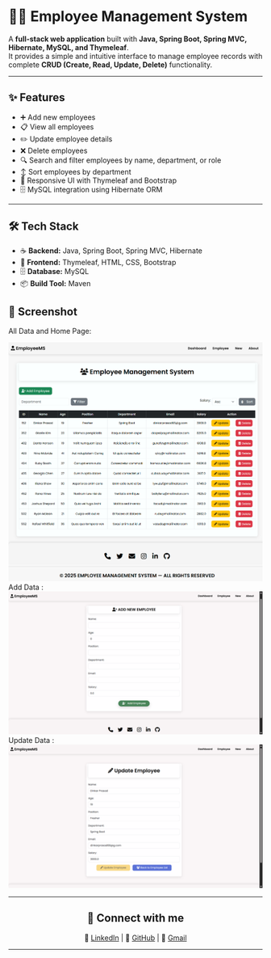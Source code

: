 # 👨‍💼 Employee Management System             
            
A **full-stack web application** built with **Java, Spring Boot, Spring MVC, Hibernate, MySQL, and Thymeleaf**.  
It provides a simple and intuitive interface to manage employee records with complete **CRUD (Create, Read, Update, Delete)** functionality.

---

## ✨ Features 
- ➕ Add new employees  
- 📋 View all employees  
- ✏️ Update employee details  
- ❌ Delete employees  
- 🔍 Search and filter employees by name, department, or role  
- ↕️ Sort employees by department  
- 🎨 Responsive UI with Thymeleaf and Bootstrap  
- 🗄️ MySQL integration using Hibernate ORM  

---

## 🛠️ Tech Stack
- ☕ **Backend:** Java, Spring Boot, Spring MVC, Hibernate  
- 🎨 **Frontend:** Thymeleaf, HTML, CSS, Bootstrap  
- 🗄️ **Database:** MySQL  
- 📦 **Build Tool:** Maven  
 

## 📸 Screenshot
All Data and Home Page:

![Employee Home Output](src/main/resources/templates/static/images/emph.png)
Add Data :
![Employee Home Output](src/main/resources/templates/static/images/addemp.png)
Update Data :
![Employee Home Output](src/main/resources/templates/static/images/upemp.png)

---


<div align="center" >
    
## 🔗 Connect with me

 💼 [LinkedIn](https://www.linkedin.com/in/dinkarprasadjava)  |  🐙 [GitHub](https://github.com/DK12345678D) | 📧 [Gmail](mailto:dinkarprasad682@gmail.com) 
 
 ---
</div>



